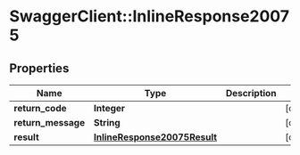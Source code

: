 # SwaggerClient::InlineResponse20075

## Properties
Name | Type | Description | Notes
------------ | ------------- | ------------- | -------------
**return_code** | **Integer** |  | [optional] 
**return_message** | **String** |  | [optional] 
**result** | [**InlineResponse20075Result**](InlineResponse20075Result.md) |  | [optional] 


